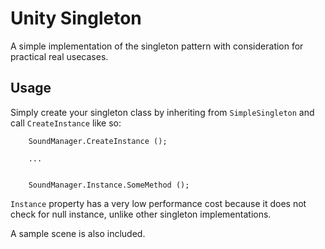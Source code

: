 # Unity Singleton

A simple implementation of the singleton pattern with consideration for practical real usecases.

## Usage
Simply create your singleton class by inheriting from `SimpleSingleton` and call `CreateInstance` like so:

```
    SoundManager.CreateInstance ();

    ...


    SoundManager.Instance.SomeMethod ();
```

`Instance` property has a very low performance cost because it does not check for null instance, unlike other singleton implementations.

A sample scene is also included.
